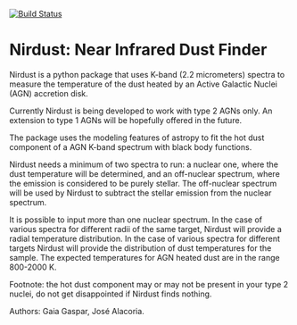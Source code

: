 [![Build Status](https://travis-ci.com/Gaiana/nirdust.svg?branch=main)](https://travis-ci.com/Gaiana/nirdust)

# Nirdust: Near Infrared Dust Finder

Nirdust is a python package that uses K-band (2.2 micrometers) spectra to 
measure the temperature of the dust heated by an Active Galactic Nuclei (AGN) 
accretion disk. 

Currently Nirdust is being developed to work with type 2 AGNs only. An
extension to type 1 AGNs will be hopefully offered in the future.

The package uses the modeling features of astropy to fit the hot dust component 
of a AGN K-band spectrum with black body functions.

Nirdust needs a minimum of two spectra to run: a nuclear one, where the dust 
temperature will be determined, and an off-nuclear spectrum, where the emission 
is considered to be purely stellar. The off-nuclear spectrum will be used by
Nirdust to subtract the stellar emission from the nuclear spectrum. 

It is possible to input more than one nuclear spectrum. In the case of various 
spectra for different radii of the same target, Nirdust will provide a radial 
temperature distribution. In the case of various spectra for different targets
Nirdust will provide the distribution of dust temperatures for the sample.
The expected temperatures for AGN heated dust are in the range 800-2000 K.

Footnote: the hot dust component may or may not be present in your type 2 
nuclei, do not get disappointed if Nirdust finds nothing.

Authors: Gaia Gaspar, José Alacoria.



